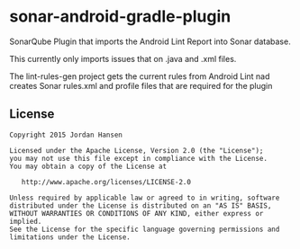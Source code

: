 # sonar-android-gradle-plugin
SonarQube Plugin that imports the Android Lint Report into Sonar database.

This currently only imports issues that on .java and .xml files.

The lint-rules-gen project gets the current rules from Android Lint nad creates Sonar rules.xml and profile files that are required for the plugin


License
-------

    Copyright 2015 Jordan Hansen

    Licensed under the Apache License, Version 2.0 (the "License");
    you may not use this file except in compliance with the License.
    You may obtain a copy of the License at

       http://www.apache.org/licenses/LICENSE-2.0

    Unless required by applicable law or agreed to in writing, software
    distributed under the License is distributed on an "AS IS" BASIS,
    WITHOUT WARRANTIES OR CONDITIONS OF ANY KIND, either express or implied.
    See the License for the specific language governing permissions and
    limitations under the License.
